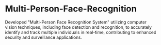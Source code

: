 # Multi-Person-Face-Recognition
Developed "Multi-Person Face Recognition System" utilizing computer vision techniques, including face detection and recognition, to accurately identify and track multiple individuals in real-time, contributing to enhanced security and surveillance applications.
